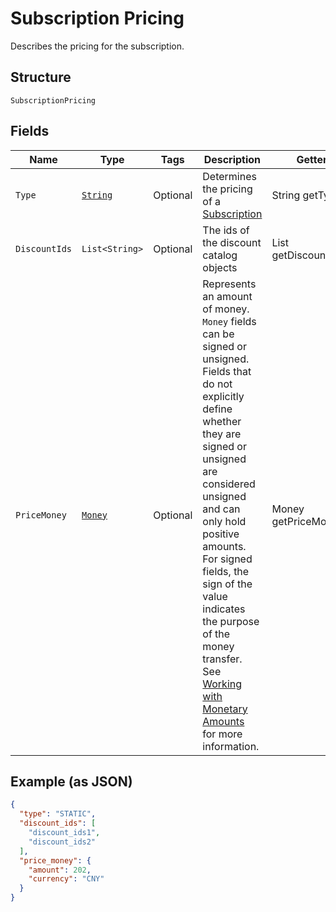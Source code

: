 
# Subscription Pricing

Describes the pricing for the subscription.

## Structure

`SubscriptionPricing`

## Fields

| Name | Type | Tags | Description | Getter |
|  --- | --- | --- | --- | --- |
| `Type` | [`String`](../../doc/models/subscription-pricing-type.md) | Optional | Determines the pricing of a [Subscription](../../doc/models/subscription.md) | String getType() |
| `DiscountIds` | `List<String>` | Optional | The ids of the discount catalog objects | List<String> getDiscountIds() |
| `PriceMoney` | [`Money`](../../doc/models/money.md) | Optional | Represents an amount of money. `Money` fields can be signed or unsigned.<br>Fields that do not explicitly define whether they are signed or unsigned are<br>considered unsigned and can only hold positive amounts. For signed fields, the<br>sign of the value indicates the purpose of the money transfer. See<br>[Working with Monetary Amounts](https://developer.squareup.com/docs/build-basics/working-with-monetary-amounts)<br>for more information. | Money getPriceMoney() |

## Example (as JSON)

```json
{
  "type": "STATIC",
  "discount_ids": [
    "discount_ids1",
    "discount_ids2"
  ],
  "price_money": {
    "amount": 202,
    "currency": "CNY"
  }
}
```

